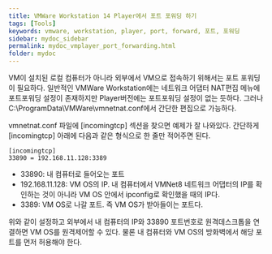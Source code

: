 ```yaml
---
title: VMWare Workstation 14 Player에서 포트 포워딩 하기
tags: [Tools]
keywords: vmware, workstation, player, port, forward, 포트, 포워딩
sidebar: mydoc_sidebar
permalink: mydoc_vmplayer_port_forwarding.html
folder: mydoc
---
```


VM이 설치된 로컬 컴퓨터가 아니라 외부에서 VM으로 접속하기 위해서는 포트 포워딩이 필요하다. 일반적인 VMWare Workstation에는 네트워크 어댑터 NAT편집 메뉴에 포트포워딩 설정이 존재하지만 Player버전에는 포트포워딩 설정이 없는 듯하다. 그러나 C:\ProgramData\VMWare\vmnetnat.conf에서 간단한 편집으로 가능하다.

vmnetnat.conf 파일에 [incomingtcp] 섹션을 찾으면 예제가 잘 나와있다. 간단하게 [incomingtcp] 아래에 다음과 같은 형식으로 한 줄만 적어주면 된다.
```
[incomingtcp]
33890 = 192.168.11.128:3389
```

- 33890: 내 컴퓨터로 들어오는 포트
- 192.168.11.128: VM OS의 IP. 내 컴퓨터에서 VMNet8 네트워크 어댑터의 IP를 확인하는 것이 아니라 VM OS 안에서 ipconfig로 확인했을 때의 IP다.
- 3389: VM OS로 나갈 포트. 즉 VM OS가 받아들이는 포트다.

위와 같이 설정하고 외부에서 내 컴퓨터의 IP와 33890 포트번호로 원격데스크톱을 연결하면 VM OS를 원격제어할 수 있다. 물론 내 컴퓨터와 VM OS의 방화벽에서 해당 포트를 먼저 허용해야 한다.